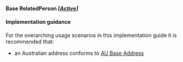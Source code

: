 #### Base RelatedPerson *[[Active](http://hl7.org/fhir/stu3/valueset-publication-status.html)]*

#### Implementation guidance

For the overarching usage scenarios in this implementation guide it is recommended that:

* an Australian address conforms to [AU Base Address](http://hl7.org.au/fhir/base/aubase1.1/StructureDefinition-au-address.html)